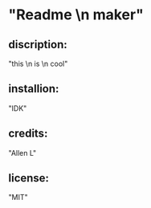 # "Readme \\n maker"
## discription: 
"this \\n is \\n cool"

## installion: 
"IDK"

## credits: 
"Allen L"

## license: 
"MIT"

